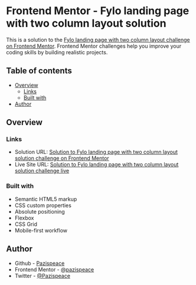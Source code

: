 # Frontend Mentor - Fylo landing page with two column layout solution

This is a solution to the [Fylo landing page with two column layout challenge on Frontend Mentor](https://www.frontendmentor.io/challenges/fylo-landing-page-with-two-column-layout-5ca5ef041e82137ec91a50f5). Frontend Mentor challenges help you improve your coding skills by building realistic projects.

## Table of contents

- [Overview](#overview)
  - [Links](#links)
  - [Built with](#built-with)
- [Author](#author)

## Overview

### Links

- Solution URL: [Solution to Fylo landing page with two column layout solution challenge on Frontend Mentor](https://www.frontendmentor.io/solutions/responsive-fylo-landing-page-with-two-column-layout-BJPA8uOU5)
- Live Site URL: [Solution to Fylo landing page with two column layout solution challenge live](https://Pazispeace.github.io/FrontendMentor-Challenges/fylo-landing-page-with-two-column-layout-master)

### Built with

- Semantic HTML5 markup
- CSS custom properties
- Absolute positioning
- Flexbox
- CSS Grid
- Mobile-first workflow

## Author

- Github - [Pazispeace](https://github.com/Pazispeace)
- Frontend Mentor - [@pazispeace](https://www.frontendmentor.io/profile/Pazispeace)
- Twitter - [@Pazispeace](https://www.twitter.com/pazispeace)
